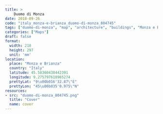 ```yaml
---
title: > 
    Duomo di Monza
date: 2018-09-26
code: "italy_monza-e-brianza_duomo-di-monza_804745"
tags: ["duomo-di-monza", "map", "architecture", "buildings", "Monza e Brianza", "Italy"]
categories: ["Maps"]
draft: false
format:
  width: 210
  height: 297
  unit: 'mm'
location:
  place: "Monza e Brianza"
  country: "Italy"
  latitude: 45.58360438442391
  longitude: 9.275797618965274
  prettyLat: "9\u00b016'32.87\"E"
  prettyLon: "45\u00b035'0.975\"N"
resources:
- src: "duomo-di-monza_804745.png"
  title: "Cover"
  name: cover
---
```


